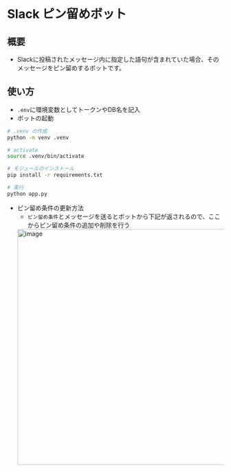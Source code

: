 # Slack ピン留めボット

## 概要
- Slackに投稿されたメッセージ内に指定した語句が含まれていた場合、そのメッセージをピン留めするボットです。

## 使い方
- `.env`に環境変数としてトークンやDB名を記入
- ボットの起動
```sh
# .venv の作成
python -m venv .venv

# activate
source .venv/bin/activate

# モジュールのインストール
pip install -r requirements.txt

# 実行
python app.py
```

- ピン留め条件の更新方法
  - `ピン留め条件`とメッセージを送るとボットから下記が返されるので、ここからピン留め条件の追加や削除を行う
  <img width="549" alt="image" src="https://github.com/koooommmm/kakeibo-app/assets/124126985/697b5467-2d4e-4144-9092-fd5d343e76e0">

